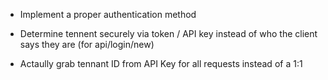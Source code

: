 - Implement a proper authentication method

- Determine tennent securely via token / API key instead of who the client says they are (for api/login/new)

- Actaully grab tennant ID from API Key for all requests instead of a 1:1 